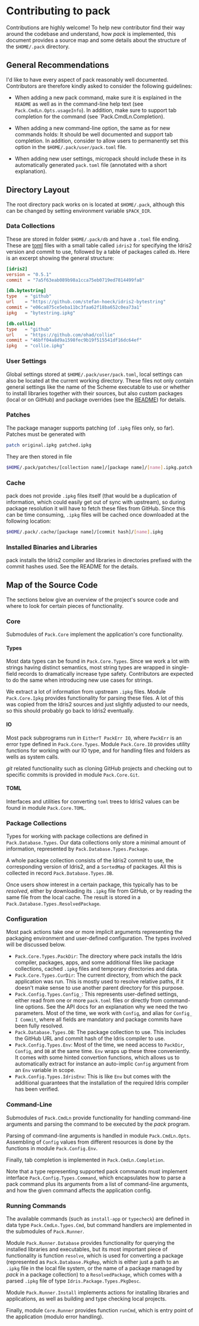 # Contributing to pack

Contributions are highly welcome! To help new contributor
find their way around the codebase and understand, how
*pack* is implemented, this document provides a source
map and some details about the structure of the `$HOME/.pack`
directory.

## General Recommendations

I'd like to have every aspect of pack reasonably well
documented. Contributors are therefore kindly asked to
consider the following guidelines:

* When adding a new pack command, make sure it is
  explained in the `README` as well as in the command-line
  help text (see `Pack.CmdLn.Opts.usageInfo`). In addition,
  make sure to support tab completion for the command
  (see `Pack.CmdLn.Completion).

* When adding a new command-line option, the same as
  for new commands holds: It should be well documented and
  support tab completion. In addition, consider to allow
  users to permanently set this option in the
  `$HOME/.pack/user/pack.toml` file.

* When adding new user settings, micropack should include
  these in its automatically generated `pack.toml` file
  (annotated with a short explanation).

## Directory Layout

The root directory pack works on is located at `$HOME/.pack`,
although this can be changed by setting environment variable
`$PACK_DIR`.

### Data Collections

These are stored in folder `$HOME/.pack/db` and have a `.toml`
file ending. These are [toml](https://toml.io/en/) files with
a small table called `idris2` for specifying the Idris2 version and
commit to use, followed by a table of packages called `db`. Here is
an excerpt showing the general structure:

```toml
[idris2]
version = "0.5.1"
commit  = "7a5f63eab089b98a1cca75eb0719ed7814499fa8"

[db.bytestring]
type   = "github"
url    = "https://github.com/stefan-hoeck/idris2-bytestring"
commit = "e06ca875ce5eba11bc3faa62f18ba652c0ea73a1"
ipkg   = "bytestring.ipkg"

[db.collie]
type   = "github"
url    = "https://github.com/ohad/collie"
commit = "46bff04a8d9a1598fec9b19f515541df16dc64ef"
ipkg   = "collie.ipkg"
```

### User Settings

Global settings stored at `$HOME/.pack/user/pack.toml`, local
settings can also be located at the current working directory.
These files not only contain general settings like the name of the Scheme
executable to use or whether to install libraries together with
their sources, but also custom packages (local or on GitHub)
and package overrides (see the [README](README.md)) for
details.

### Patches

The package manager supports patching (of `.ipkg` files only, so
far). Patches must be generated with

```sh
patch original.ipkg patched.ipkg
```

They are then stored in file

```sh
$HOME/.pack/patches/[collection name]/[package name]/[name].ipkg.patch
```

### Cache

pack does not provide `.ipkg` files itself (that would be
a duplication of information, which could easily get out of
sync with upstream), so during package resolution it will have
to fetch these files from GitHub. Since this can be time
consuming, `.ipkg` files will be cached once downloaded
at the following location:

```sh
$HOME/.pack/.cache/[package name]/[commit hash]/[name].ipkg
```

### Installed Binaries and Libraries

pack installs the Idris2 compiler and libraries in
directories prefixed with the commit hashes used. See the
README for the details.

## Map of the Source Code

The sections below give an overview of the project's source
code and where to look for certain pieces of functionality.

### Core

Submodules of `Pack.Core` implement the application's core
functionality.

#### Types

Most data types can be found in `Pack.Core.Types`.
Since we work a lot with strings having distinct semantics,
most string types are wrapped in single-field records to
dramatically increase type safety. Contributors are expected
to do the same when introducing new use cases for strings.

We extract a lot of information from upstream `.ipkg` files.
Module `Pack.Core.Ipkg` provides functionality for parsing
these files. A lot of this was copied from the Idris2 sources
and just slightly adjusted to our needs, so this should
probably go back to Idris2 eventually.

#### IO

Most pack subprograms run in `EitherT PackErr IO`, where
`PackErr` is an error type defined in `Pack.Core.Types`.
Module `Pack.Core.IO` provides utility functions for working
with our IO type, and for handling files and folders as wells
as system calls.

*git* related functionality such as cloning GitHub projects
and checking out to specific commits is provided in module
`Pack.Core.Git`.

#### TOML

Interfaces and utilities for converting `toml` trees to Idris2
values can be found in module `Pack.Core.TOML`.

### Package Collections

Types for working with package collections are defined
in `Pack.Database.Types`. Our data collections only store
a minimal amount of information, represented by
`Pack.Database.Types.Package`.

A whole package collection consists of the Idris2 commit
to use, the corresponding version of Idris2, and a
`SortedMap` of packages. All this is collected in record
`Pack.Database.Types.DB`.

Once users show interest in a certain package, this typically
has to be *resolved*, either by downloading its `.ipkg` file from
GitHub, or by reading the same file from the local cache.
The result is stored in a
`Pack.Database.Types.ResolvedPackage`.

### Configuration

Most pack actions take one or more implicit arguments
representing the packaging environment and user-defined
configuration. The types involved will be discussed below.

* `Pack.Core.Types.PackDir`: The directory where pack installs
  the Idris compiler, packages, apps, and some additional files
  like package collections, cached `.ipkg` files and temporary
  directories and data.
* `Pack.Core.Types.CurDir`: The current directory, from which the
  pack application was run. This is mostly used to resolve relative
  paths, if it doesn't make sense to use another parent directory
  for this purpose.
* `Pack.Config.Types.Config_`: This represents user-defined settings,
  either read from one or more `pack.toml` files or directly from
  command-line options. See the API docs for an explanation why
  we need the two parameters. Most of the time, we work with `Config`,
  and alias for `Config_ I Commit`, where all fields are mandatory
  and package commits have been fully resolved.
* `Pack.Database.Types.DB`: The package collection to use. This includes
  the GitHub URL and commit hash of the Idris compiler to use.
* `Pack.Config.Types.Env`: Most of the time, we need access to `PackDir`,
  `Config`, and `DB` at the same time. `Env` wraps up these three
  conveniently. It comes with some hinted convertion functions, which
  allows us to automatically extract for instance an auto-implic
  `Config` argument from an `Env` variable in scope.
* `Pack.Config.Types.IdrisEnv`: This is like `Env` but comes with the
  additional guarantees that the installation of the required Idris compiler
  has been verified.

### Command-Line

Submodules of `Pack.CmdLn` provide functionality for handling
command-line arguments and parsing the command to be
executed by the *pack* program.

Parsing of command-line arguments is handled in module
`Pack.CmdLn.Opts`. Assembling of `Config` values from
different resources is done by the functions in
module `Pack.Config.Env`.

Finally, tab completion is implemented in `Pack.CmdLn.Completion`.

Note that a type representing supported pack commands must implement
interface `Pack.Config.Types.Command`, which encapsulates how to parse
a pack command plus its arguments from a list of command-line arguments,
and how the given command affects the application config.

### Running Commands

The available commands (such as `install-app` or `typecheck`)
are defined in data type `Pack.CmdLn.Types.Cmd`, but
command handlers are implemented in the submodules of
`Pack.Runner`.

Module `Pack.Runner.Database` provides functionality for
querying the installed libraries and executables, but
its most important piece of functionality is function
`resolve`, which is used for converting a package
(represented as `Pack.Database.PkgRep`, which is either
just a path to an `.ipkg` file in the local file system,
or the name of a package managed by *pack* in a
package collection) to a `ResolvedPackage`, which comes
with a parsed `.ipkg` file of type
`Idris.Package.Types.PkgDesc`.

Module `Pack.Runner.Install` implements actions for
installing libraries and applications, as well as
building and type checking local projects.

Finally, module `Core.Runner` provides function `runCmd`,
which is entry point of the application (modulo error handling).
